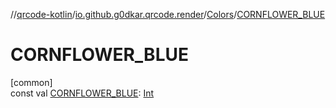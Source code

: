 //[qrcode-kotlin](../../../index.md)/[io.github.g0dkar.qrcode.render](../index.md)/[Colors](index.md)/[CORNFLOWER_BLUE](-c-o-r-n-f-l-o-w-e-r_-b-l-u-e.md)

# CORNFLOWER_BLUE

[common]\
const val [CORNFLOWER_BLUE](-c-o-r-n-f-l-o-w-e-r_-b-l-u-e.md): [Int](https://kotlinlang.org/api/latest/jvm/stdlib/kotlin/-int/index.html)
